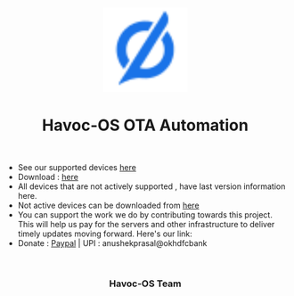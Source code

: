 <h3 align="center"><img src="https://github.com/SukeeratSG/dump-public/blob/iron/Assets/havoc_favicon.svg" width="30%" height="30%"></h3>
<h1 align="center">Havoc-OS OTA Automation</h1>
<br>

- See our supported devices  [here](https://github.com/Havoc-OS/official_devices/)
- Download : [here](https://havoc-os.com/download)
- All devices that are not actively supported , have last version information here.
- Not active devices can be downloaded from [here](https://download.havoc-os.com) 
- You can support the work we do by contributing towards this project. This will help us pay for the servers and other infrastructure to deliver timely updates moving forward. Here's our link:
- Donate : [Paypal](https://paypal.me/ANUSHEK) | UPI : anushekprasal@okhdfcbank
<br>

<h3 align="center"><b>Havoc-OS Team</b></h3>

